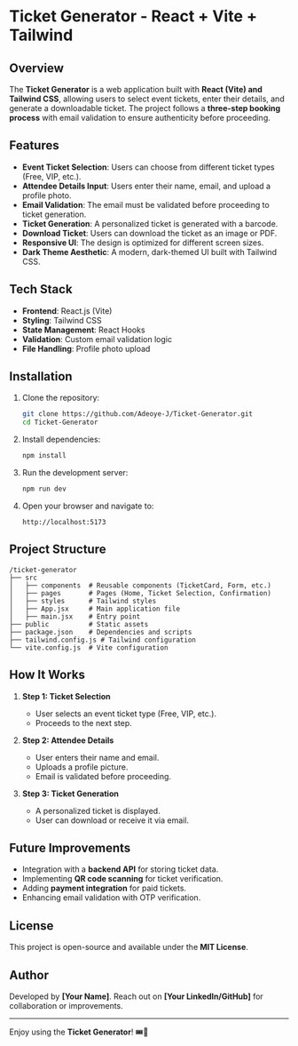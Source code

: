 # Ticket Generator - React + Vite + Tailwind

## Overview
The **Ticket Generator** is a web application built with **React (Vite) and Tailwind CSS**, allowing users to select event tickets, enter their details, and generate a downloadable ticket. The project follows a **three-step booking process** with email validation to ensure authenticity before proceeding.

## Features
- **Event Ticket Selection**: Users can choose from different ticket types (Free, VIP, etc.).
- **Attendee Details Input**: Users enter their name, email, and upload a profile photo.
- **Email Validation**: The email must be validated before proceeding to ticket generation.
- **Ticket Generation**: A personalized ticket is generated with a barcode.
- **Download Ticket**: Users can download the ticket as an image or PDF.
- **Responsive UI**: The design is optimized for different screen sizes.
- **Dark Theme Aesthetic**: A modern, dark-themed UI built with Tailwind CSS.

## Tech Stack
- **Frontend**: React.js (Vite)
- **Styling**: Tailwind CSS
- **State Management**: React Hooks
- **Validation**: Custom email validation logic
- **File Handling**: Profile photo upload

## Installation
1. Clone the repository:
   ```sh
   git clone https://github.com/Adeoye-J/Ticket-Generator.git
   cd Ticket-Generator
   ```
2. Install dependencies:
   ```sh
   npm install
   ```
3. Run the development server:
   ```sh
   npm run dev
   ```
4. Open your browser and navigate to:
   ```
   http://localhost:5173
   ```

## Project Structure
```
/ticket-generator
├── src
│   ├── components  # Reusable components (TicketCard, Form, etc.)
│   ├── pages       # Pages (Home, Ticket Selection, Confirmation)
│   ├── styles      # Tailwind styles
│   ├── App.jsx     # Main application file
│   ├── main.jsx    # Entry point
├── public          # Static assets
├── package.json    # Dependencies and scripts
├── tailwind.config.js # Tailwind configuration
└── vite.config.js  # Vite configuration
```

## How It Works
1. **Step 1: Ticket Selection**
   - User selects an event ticket type (Free, VIP, etc.).
   - Proceeds to the next step.

2. **Step 2: Attendee Details**
   - User enters their name and email.
   - Uploads a profile picture.
   - Email is validated before proceeding.

3. **Step 3: Ticket Generation**
   - A personalized ticket is displayed.
   - User can download or receive it via email.

## Future Improvements
- Integration with a **backend API** for storing ticket data.
- Implementing **QR code scanning** for ticket verification.
- Adding **payment integration** for paid tickets.
- Enhancing email validation with OTP verification.

## License
This project is open-source and available under the **MIT License**.

## Author
Developed by **[Your Name]**. Reach out on **[Your LinkedIn/GitHub]** for collaboration or improvements.

---
Enjoy using the **Ticket Generator**! 🎟️🚀

